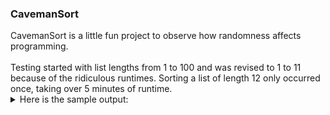 <h3>CavemanSort</h3>
CavemanSort is a little fun project to observe how randomness affects programming.<br />
<br />
Testing started with list lengths from 1 to 100 and was revised to 1 to 11 because of the ridiculous runtimes. Sorting a list of length 12 only occurred once, taking over 5 minutes of runtime.
<details>
<summary>Here is the sample output:</summary>

1. list<br />
The list before sorting: [1]<br />
The list after sorting: [1]<br />
Computing time : 0.000<br />
2. list<br />
The list before sorting: [1, 2]<br />
The list after sorting: [1, 2]<br />
Computing time : 0.000<br />
3. list<br />
The list before sorting: [2, 1, 3]<br />
The list after sorting: [1, 2, 3]<br />
Computing time : 0.000<br />
4. list<br />
The list before sorting: [3, 1, 2, 4]<br />
The list after sorting: [1, 2, 3, 4]<br />
Computing time : 0.000<br />
5. list<br />
The list before sorting: [3, 4, 2, 1, 5]<br />
The list after sorting: [1, 2, 3, 4, 5]<br />
Computing time : 0.000<br />
6. list<br />
The list before sorting: [1, 4, 3, 2, 5, 6]<br />
The list after sorting: [1, 2, 3, 4, 5, 6]<br />
Computing time : 0.002<br />
7. list<br />
The list before sorting: [1, 5, 3, 4, 7, 6, 2]<br />
The list after sorting: [1, 2, 3, 4, 5, 6, 7]<br />
Computing time : 0.011<br />
8. list<br />
The list before sorting: [3, 8, 7, 4, 2, 1, 5, 6]<br />
The list after sorting: [1, 2, 3, 4, 5, 6, 7, 8]<br />
Computing time : 0.021<br />
9. list<br />
The list before sorting: [3, 7, 9, 4, 2, 5, 1, 6, 8]<br />
The list after sorting: [1, 2, 3, 4, 5, 6, 7, 8, 9]<br />
Computing time : 1.434<br />
10. list<br />
The list before sorting: [2, 6, 7, 3, 10, 8, 4, 9, 5, 1]<br />
The list after sorting: [1, 2, 3, 4, 5, 6, 7, 8, 9, 10]<br />
Computing time : 74.915<br />
11. list<br />
The list before sorting: [8, 9, 10, 7, 4, 11, 6, 3, 1, 5, 2]<br />
The list after sorting: [1, 2, 3, 4, 5, 6, 7, 8, 9, 10, 11]<br />
Computing time : 221.565<br />
</details>
